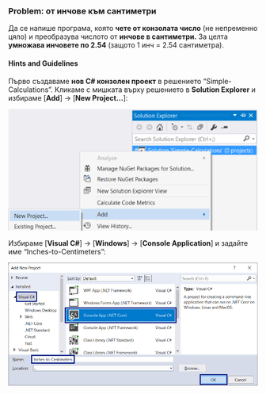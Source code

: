 ### Problem:	от инчове към сантиметри

Да се напише програма, която **чете от конзолата число** (не непременно цяло) и преобразува числото от **инчове в сантиметри.** За целта **умножава инчовете по 2.54** (защото 1 инч = 2.54 сантиметра).

#### Hints and Guidelines

Първо създаваме **нов C# конзолен проект** в решението “Simple-Calculations”. Кликаме с мишката върху решението в **Solution Explorer** и избираме [**Add**] -> [**New Project…**]:

![](/assets/chapter-2-images/02.Inches-to-centimeters-01.png)

Избираме [**Visual C#**] -> [**Windows**] -> [**Console Application**] и задайте име “Inches-to-Centimeters”:

![](/assets/chapter-2-images/02.Inches-to-centimeters-02.png)
